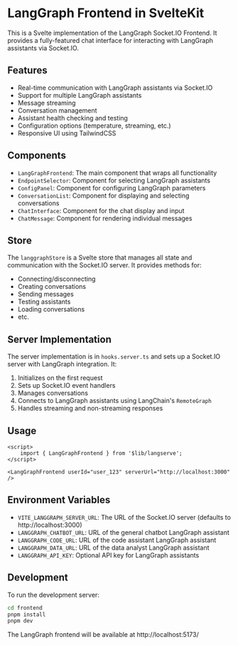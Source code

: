 # LangGraph Frontend in SvelteKit

This is a Svelte implementation of the LangGraph Socket.IO Frontend. It provides a fully-featured chat interface for interacting with LangGraph assistants via Socket.IO.

## Features

- Real-time communication with LangGraph assistants via Socket.IO
- Support for multiple LangGraph assistants
- Message streaming
- Conversation management
- Assistant health checking and testing
- Configuration options (temperature, streaming, etc.)
- Responsive UI using TailwindCSS

## Components

- `LangGraphFrontend`: The main component that wraps all functionality
- `EndpointSelector`: Component for selecting LangGraph assistants
- `ConfigPanel`: Component for configuring LangGraph parameters
- `ConversationList`: Component for displaying and selecting conversations
- `ChatInterface`: Component for the chat display and input
- `ChatMessage`: Component for rendering individual messages

## Store

The `langgraphStore` is a Svelte store that manages all state and communication with the Socket.IO server. It provides methods for:

- Connecting/disconnecting
- Creating conversations
- Sending messages
- Testing assistants
- Loading conversations
- etc.

## Server Implementation

The server implementation is in `hooks.server.ts` and sets up a Socket.IO server with LangGraph integration. It:

1. Initializes on the first request
2. Sets up Socket.IO event handlers
3. Manages conversations
4. Connects to LangGraph assistants using LangChain's `RemoteGraph`
5. Handles streaming and non-streaming responses

## Usage

```svelte
<script>
	import { LangGraphFrontend } from '$lib/langserve';
</script>

<LangGraphFrontend userId="user_123" serverUrl="http://localhost:3000" />
```

## Environment Variables

- `VITE_LANGGRAPH_SERVER_URL`: The URL of the Socket.IO server (defaults to http://localhost:3000)
- `LANGGRAPH_CHATBOT_URL`: URL of the general chatbot LangGraph assistant
- `LANGGRAPH_CODE_URL`: URL of the code assistant LangGraph assistant
- `LANGGRAPH_DATA_URL`: URL of the data analyst LangGraph assistant
- `LANGGRAPH_API_KEY`: Optional API key for LangGraph assistants

## Development

To run the development server:

```bash
cd frontend
pnpm install
pnpm dev
```

The LangGraph frontend will be available at http://localhost:5173/
